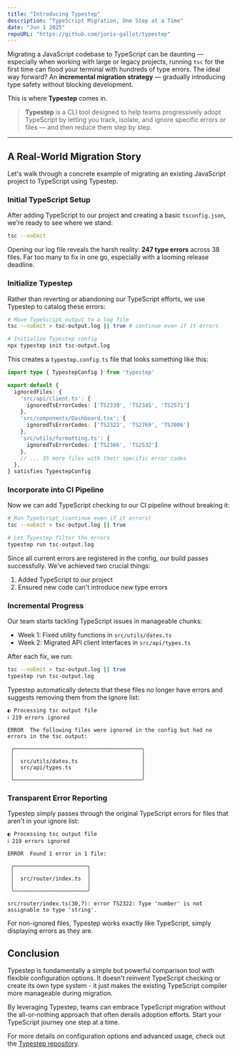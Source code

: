 ```yaml
---
title: "Introducing Typestep"
description: "TypeScript Migration, One Step at a Time"
date: "Jun 1 2025"
repoURL: "https://github.com/joris-gallot/typestep"
---
```


Migrating a JavaScript codebase to TypeScript can be daunting — especially when working with large or legacy projects, running `tsc` for the first time can flood your terminal with hundreds of type errors.
The ideal way forward? An **incremental migration strategy** — gradually introducing type safety without blocking development.

This is where **Typestep** comes in.

> **Typestep** is a CLI tool designed to help teams progressively adopt TypeScript by letting you track, isolate, and ignore specific errors or files — and then reduce them step by step.

---

## A Real-World Migration Story

Let's walk through a concrete example of migrating an existing JavaScript project to TypeScript using Typestep.

### Initial TypeScript Setup

After adding TypeScript to our project and creating a basic `tsconfig.json`, we're ready to see where we stand:

```bash
tsc --noEmit
```

Opening our log file reveals the harsh reality: **247 type errors** across 38 files. Far too many to fix in one go, especially with a looming release deadline.

### Initialize Typestep

Rather than reverting or abandoning our TypeScript efforts, we use Typestep to catalog these errors:

```bash
# Move TypeScript output to a log file
tsc --noEmit > tsc-output.log || true # continue even if it errors

# Initialize Typestep config
npx typestep init tsc-output.log
```

This creates a `typestep.config.ts` file that looks something like this:

```typescript
import type { TypestepConfig } from 'typestep'

export default {
  ignoredFiles: {
    'src/api/client.ts': {
      ignoredTsErrorCodes: ['TS2339', 'TS2345', 'TS2571']
    },
    'src/components/Dashboard.tsx': {
      ignoredTsErrorCodes: ['TS2322', 'TS2769', 'TS7006']
    },
    'src/utils/formatting.ts': {
      ignoredTsErrorCodes: ['TS2366', 'TS2532']
    },
    // ... 35 more files with their specific error codes
  },
} satisfies TypestepConfig
```

### Incorporate into CI Pipeline

Now we can add TypeScript checking to our CI pipeline without breaking it:

```bash
# Run TypeScript (continue even if it errors)
tsc --noEmit > tsc-output.log || true

# Let Typestep filter the errors
typestep run tsc-output.log
```

Since all current errors are registered in the config, our build passes successfully. We've achieved two crucial things:

1. Added TypeScript to our project
2. Ensured new code can't introduce _new_ type errors

### Incremental Progress

Our team starts tackling TypeScript issues in manageable chunks:

- Week 1: Fixed utility functions in `src/utils/dates.ts`
- Week 2: Migrated API client interfaces in `src/api/types.ts`

After each fix, we run:

```bash
tsc --noEmit > tsc-output.log || true
typestep run tsc-output.log
```

Typestep automatically detects that these files no longer have errors and suggests removing them from the ignore list:

```
◐ Processing tsc output file
ℹ 219 errors ignored

ERROR  The following files were ignored in the config but had no errors in the tsc output:

 ╭────────────────────────────────────────╮
 │                                        │
 │  src/utils/dates.ts                    │
 │  src/api/types.ts                      │
 │                                        │
 ╰────────────────────────────────────────╯
```

### Transparent Error Reporting

Typestep simply passes through the original TypeScript errors for files that aren't in your ignore list:

```
◐ Processing tsc output file
ℹ 219 errors ignored

ERROR  Found 1 error in 1 file:

 ╭───────────────────────╮
 │                       │
 │  src/router/index.ts  │
 │                       │
 ╰───────────────────────╯

src/router/index.ts(30,7): error TS2322: Type 'number' is not assignable to type 'string'.
```

For non-ignored files, Typestep works exactly like TypeScript, simply displaying errors as they are.

## Conclusion

Typestep is fundamentally a simple but powerful comparison tool with flexible configuration options. It doesn't reinvent TypeScript checking or create its own type system - it just makes the existing TypeScript compiler more manageable during migration.

By leveraging Typestep, teams can embrace TypeScript migration without the all-or-nothing approach that often derails adoption efforts. Start your TypeScript journey one step at a time.

For more details on configuration options and advanced usage, check out the [Typestep repository](https://github.com/joris-gallot/typestep).
